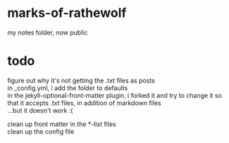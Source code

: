 # marks-of-rathewolf
my notes folder, now public






# todo
figure out why it's not getting the .txt files as posts  
in \_config.yml, i add the folder to defaults  
in the jekyll-optional-front-matter plugin, i forked it and try to change it so that it accepts .txt files, in addition of markdown files  
...but it doesn't work :(  

clean up front matter in the \*-list files  
clean up the config file  
